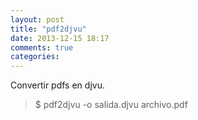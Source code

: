 ```yaml
---
layout: post
title: "pdf2djvu"
date: 2013-12-15 18:17
comments: true
categories: 
---
```

Convertir pdfs en djvu.

>$ pdf2djvu -o salida.djvu archivo.pdf

